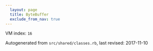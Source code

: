 ```yaml
---
  layout: page
  title: ByteBuffer
  exclude_from_nav: true
---
```


VM index: `16`

Autogenerated from `src/shared/classes.rb`, last revised: 2017-11-10